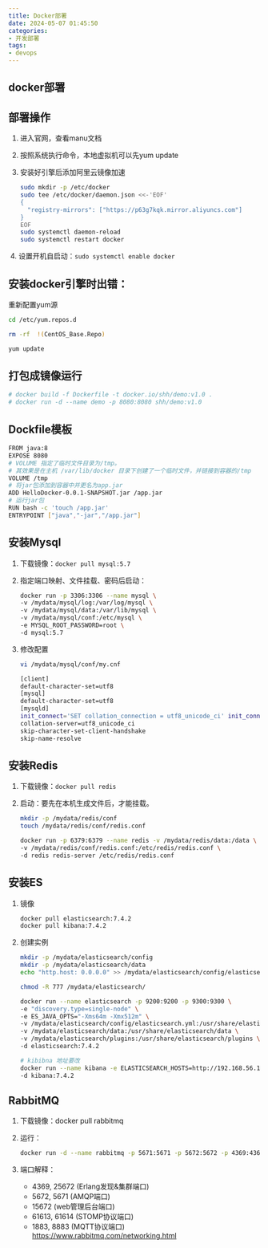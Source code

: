 ```yaml
---
title: Docker部署
date: 2024-05-07 01:45:50
categories:
- 开发部署
tags:
- devops
---
```




## docker部署

## 部署操作

1. 进入官网，查看manu文档

2. 按照系统执行命令，本地虚拟机可以先yum update

3. 安装好引擎后添加阿里云镜像加速

   ```bash
   sudo mkdir -p /etc/docker
   sudo tee /etc/docker/daemon.json <<-'EOF'
   {
     "registry-mirrors": ["https://p63g7kqk.mirror.aliyuncs.com"]
   }
   EOF
   sudo systemctl daemon-reload
   sudo systemctl restart docker
   ```

​	4. 设置开机自启动：`sudo systemctl enable docker`

## 安装docker引擎时出错：

重新配置yum源

```bash
cd /etc/yum.repos.d

rm -rf  !(CentOS_Base.Repo)

yum update
```

## 打包成镜像运行

```bash
# docker build -f Dockerfile -t docker.io/shh/demo:v1.0 .
# docker run -d --name demo -p 8080:8080 shh/demo:v1.0
```

## Dockfile模板

```bash
FROM java:8
EXPOSE 8080
# VOLUME 指定了临时文件目录为/tmp。
# 其效果是在主机 /var/lib/docker 目录下创建了一个临时文件，并链接到容器的/tmp
VOLUME /tmp
# 将jar包添加到容器中并更名为app.jar
ADD HelloDocker-0.0.1-SNAPSHOT.jar /app.jar
# 运行jar包
RUN bash -c 'touch /app.jar'
ENTRYPOINT ["java","-jar","/app.jar"]
```

## 安装Mysql

1. 下载镜像：`docker pull mysql:5.7`

2. 指定端口映射、文件挂载、密码后启动：

   ```bash
   docker run -p 3306:3306 --name mysql \
   -v /mydata/mysql/log:/var/log/mysql \
   -v /mydata/mysql/data:/var/lib/mysql \
   -v /mydata/mysql/conf:/etc/mysql \
   -e MYSQL_ROOT_PASSWORD=root \
   -d mysql:5.7
   ```

3. 修改配置

   ```bash
   vi /mydata/mysql/conf/my.cnf
   
   [client]
   default-character-set=utf8
   [mysql]
   default-character-set=utf8
   [mysqld]
   init_connect='SET collation_connection = utf8_unicode_ci' init_connect='SET NAMES utf8' character-set-server=utf8
   collation-server=utf8_unicode_ci
   skip-character-set-client-handshake
   skip-name-resolve
   ```

   

##   安装Redis

 1. 下载镜像：`docker pull redis`

 2. 启动：要先在本机生成文件后，才能挂载。

    ```bash
    mkdir -p /mydata/redis/conf
    touch /mydata/redis/conf/redis.conf
    
    docker run -p 6379:6379 --name redis -v /mydata/redis/data:/data \
    -v /mydata/redis/conf/redis.conf:/etc/redis/redis.conf \
    -d redis redis-server /etc/redis/redis.conf
    ```


## 安装ES

1. 镜像

   ```bash
   docker pull elasticsearch:7.4.2
   docker pull kibana:7.4.2 
   ```

2. 创建实例

   ```bash
   mkdir -p /mydata/elasticsearch/config
   mkdir -p /mydata/elasticsearch/data
   echo "http.host: 0.0.0.0" >> /mydata/elasticsearch/config/elasticsearch.yml
   
   chmod -R 777 /mydata/elasticsearch/
   
   docker run --name elasticsearch -p 9200:9200 -p 9300:9300 \
   -e "discovery.type=single-node" \
   -e ES_JAVA_OPTS="-Xms64m -Xmx512m" \
   -v /mydata/elasticsearch/config/elasticsearch.yml:/usr/share/elasticsearch/config/elasticsearch.yml \
   -v /mydata/elasticsearch/data:/usr/share/elasticsearch/data \
   -v /mydata/elasticsearch/plugins:/usr/share/elasticsearch/plugins \
   -d elasticsearch:7.4.2
   
   # kibibna 地址要改
   docker run --name kibana -e ELASTICSEARCH_HOSTS=http://192.168.56.10:9200 -p 5601:5601 \
   -d kibana:7.4.2
   ```


## RabbitMQ

1. 下载镜像：docker pull rabbitmq

2. 运行：

   ```bash
   docker run -d --name rabbitmq -p 5671:5671 -p 5672:5672 -p 4369:4369 -p 25672:25672 -p 15671:15671 -p 15672:15672 rabbitmq:management
   ```

3. 端口解释：

   - 4369, 25672 (Erlang发现&集群端口)
   - 5672, 5671 (AMQP端口)
   - 15672 (web管理后台端口) 
   - 61613, 61614 (STOMP协议端口) 
   - 1883, 8883 (MQTT协议端口) https://www.rabbitmq.com/networking.html
